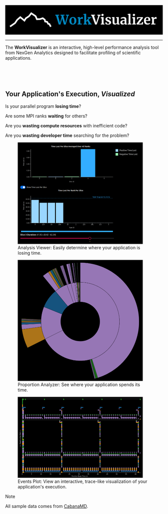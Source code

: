 
<img src="media/wv_readme_wordmark.png">

---

The **WorkVisualizer** is an interactive, high-level performance analysis tool from NexGen Analytics designed to facilitate profiling of scientific applications.

<br>

<br>

<br>

## Your Application's Execution, _Visualized_

Is your parallel program **losing time**?

Are some MPI ranks **waiting** for others?

Are you **wasting compute resources** with inefficient code?

Are you **wasting developer time** searching for the problem?

<figure>
  <img src="media/analysis_viewer_slices.png" alt="analysis_viewer" width="400">
  <figcaption>Analysis Viewer: Easily determine where your application is losing time.</figcaption>
</figure>

<figure>
  <img src="media/proportion_analyzer.png" alt="analysis_viewer" width="400">
  <figcaption>Proportion Analyzer: See where your application spends its time.</figcaption>
</figure>

<figure>
  <img src="media/events_plot.png" alt="analysis_viewer" width="400">
  <figcaption>Events Plot: View an interactive, trace-like visualization of your application's execution.</figcaption>
</figure>

> [!NOTE]
> All sample data comes from [CabanaMD](https://github.com/ECP-copa/CabanaMD).


<!-- HOW TO EMBED A YOUTUBE VIDEO -->

<!-- <div style="text-align: center;">
  <iframe width="560" height="315" src="https://www.youtube.com/embed/zqNTltOGh5c"
          title="Test Video" frameborder="0"
          allow="accelerometer; autoplay; clipboard-write; encrypted-media; gyroscope; picture-in-picture"
          allowfullscreen>
  </iframe>
</div> -->
